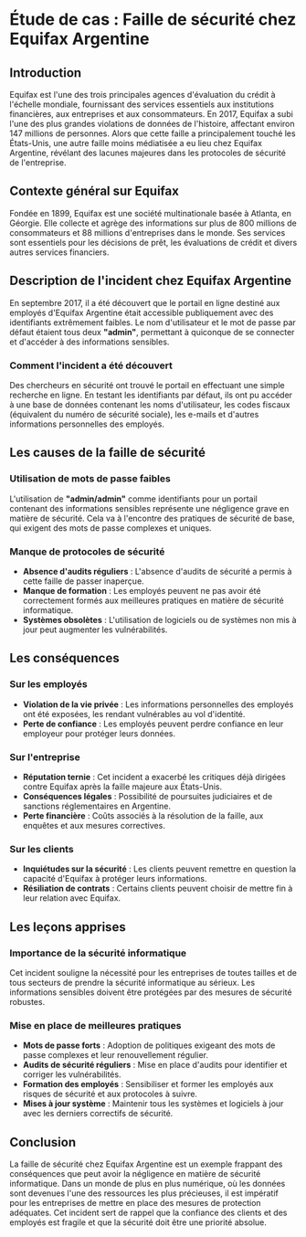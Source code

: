 # Étude de cas : Faille de sécurité chez Equifax Argentine

## Introduction

Equifax est l'une des trois principales agences d'évaluation du crédit à l'échelle mondiale, fournissant des services essentiels aux institutions financières, aux entreprises et aux consommateurs. En 2017, Equifax a subi l'une des plus grandes violations de données de l'histoire, affectant environ 147 millions de personnes. Alors que cette faille a principalement touché les États-Unis, une autre faille moins médiatisée a eu lieu chez Equifax Argentine, révélant des lacunes majeures dans les protocoles de sécurité de l'entreprise.

## Contexte général sur Equifax

Fondée en 1899, Equifax est une société multinationale basée à Atlanta, en Géorgie. Elle collecte et agrège des informations sur plus de 800 millions de consommateurs et 88 millions d'entreprises dans le monde. Ses services sont essentiels pour les décisions de prêt, les évaluations de crédit et divers autres services financiers.

## Description de l'incident chez Equifax Argentine

En septembre 2017, il a été découvert que le portail en ligne destiné aux employés d'Equifax Argentine était accessible publiquement avec des identifiants extrêmement faibles. Le nom d'utilisateur et le mot de passe par défaut étaient tous deux **"admin"**, permettant à quiconque de se connecter et d'accéder à des informations sensibles.

### Comment l'incident a été découvert

Des chercheurs en sécurité ont trouvé le portail en effectuant une simple recherche en ligne. En testant les identifiants par défaut, ils ont pu accéder à une base de données contenant les noms d'utilisateur, les codes fiscaux (équivalent du numéro de sécurité sociale), les e-mails et d'autres informations personnelles des employés.

## Les causes de la faille de sécurité

### Utilisation de mots de passe faibles

L'utilisation de **"admin/admin"** comme identifiants pour un portail contenant des informations sensibles représente une négligence grave en matière de sécurité. Cela va à l'encontre des pratiques de sécurité de base, qui exigent des mots de passe complexes et uniques.

### Manque de protocoles de sécurité

- **Absence d'audits réguliers** : L'absence d'audits de sécurité a permis à cette faille de passer inaperçue.
- **Manque de formation** : Les employés peuvent ne pas avoir été correctement formés aux meilleures pratiques en matière de sécurité informatique.
- **Systèmes obsolètes** : L'utilisation de logiciels ou de systèmes non mis à jour peut augmenter les vulnérabilités.

## Les conséquences

### Sur les employés

- **Violation de la vie privée** : Les informations personnelles des employés ont été exposées, les rendant vulnérables au vol d'identité.
- **Perte de confiance** : Les employés peuvent perdre confiance en leur employeur pour protéger leurs données.

### Sur l'entreprise

- **Réputation ternie** : Cet incident a exacerbé les critiques déjà dirigées contre Equifax après la faille majeure aux États-Unis.
- **Conséquences légales** : Possibilité de poursuites judiciaires et de sanctions réglementaires en Argentine.
- **Perte financière** : Coûts associés à la résolution de la faille, aux enquêtes et aux mesures correctives.

### Sur les clients

- **Inquiétudes sur la sécurité** : Les clients peuvent remettre en question la capacité d'Equifax à protéger leurs informations.
- **Résiliation de contrats** : Certains clients peuvent choisir de mettre fin à leur relation avec Equifax.

## Les leçons apprises

### Importance de la sécurité informatique

Cet incident souligne la nécessité pour les entreprises de toutes tailles et de tous secteurs de prendre la sécurité informatique au sérieux. Les informations sensibles doivent être protégées par des mesures de sécurité robustes.

### Mise en place de meilleures pratiques

- **Mots de passe forts** : Adoption de politiques exigeant des mots de passe complexes et leur renouvellement régulier.
- **Audits de sécurité réguliers** : Mise en place d'audits pour identifier et corriger les vulnérabilités.
- **Formation des employés** : Sensibiliser et former les employés aux risques de sécurité et aux protocoles à suivre.
- **Mises à jour système** : Maintenir tous les systèmes et logiciels à jour avec les derniers correctifs de sécurité.

## Conclusion

La faille de sécurité chez Equifax Argentine est un exemple frappant des conséquences que peut avoir la négligence en matière de sécurité informatique. Dans un monde de plus en plus numérique, où les données sont devenues l'une des ressources les plus précieuses, il est impératif pour les entreprises de mettre en place des mesures de protection adéquates. Cet incident sert de rappel que la confiance des clients et des employés est fragile et que la sécurité doit être une priorité absolue.